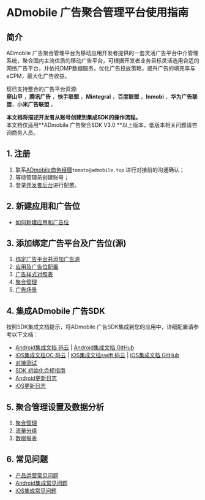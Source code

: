 

# ADmobile 广告聚合管理平台使用指南

## 简介

ADmobile 广告聚合管理平台为移动应用开发者提供的一套灵活广告平台中介管理系统，聚合国内主流优质的移动广告平台，可根据开发者业务目标灵活选用合适的网络广告平台，并依托DMP数据服务，优化广告投放策略，提升广告的填充率与eCPM，最大化广告收益。

现已支持整合的广告平台资源:  
**穿山甲** ，**腾讯广告** ，**快手联盟** ，**Mintegral** ，**百度联盟** ，**Inmobi** ，**华为广告联盟**，**小米广告联盟** 。  

**本文档将描述开发者从账号创建到集成SDK的操作流程。**<br>本文档仅适用**ADmobile 广告聚合SDK V3.0 **以上版本，低版本相关问题请咨询商务人员。

## 1. 注册

1. 联系[ADmobile商务经理](mailto:tomato@admobile.top)`tomato@admobile.top` 进行对接前的沟通确认；
2. 等待管理员创建账号；
3. 登录[开发者后台](http://app.admobile.top)进行配置。

## 2. 新建应用和广告位

- [如何新建应用和广告位](../1new_app_adunin.md)

## 3. 添加绑定广告平台及广告位(源)

1. [绑定广告平台并添加广告源](../2add_adn_adpos.md)
2. [应用及广告位配置](../3set_app.md) 
3. [广告样式对照表](../4adn_ad_style.md)
3. [聚合管理](../6ad_mediation.md)
4. [广告场景](../9ad_scenes.md)

## 4. 集成ADmobile 广告SDK

按照SDK集成文档提示，将ADmobile 广告SDK集成到您的应用中，详细配置请参考以下文档：

- [Android集成文档 码云](https://gitee.com/admobile/ADSuyiSdkDemo-Android) | [Android集成文档 GitHub](https://github.com/ADSuyi/ADSuyiSdkDemo-Android) 
- [iOS集成文档OC 码云](https://gitee.com/admobile/ADSuyiSDKDemo-iOS) | [iOS集成文档swift 码云](https://gitee.com/admobile/ADSuyiSDKDemo-iOS-Swift) | [iOS集成文档 GitHub](https://github.com/ADSuyi/ADSuyiSDKDemo-iOS) 
- [对接测试](../2jieru/3test.md)
- [SDK 初始化合规指南](../1Start/7_compliance_guide.md)
- [Android更新日志](../4changelog/1-androidchangelog.md)
- [iOS更新日志](../4changelog/2-iOSchangelog.md)

## 5. 聚合管理设置及数据分析

1. [聚合管理](../1Start/6ad_mediation.md)
2. [流量分组](../1Start/7ad_group.md)
3. [数据报表](../1Start/8data_report.md)

## 6. 常见问题

- [产品运营常见问题](../3QA/README.md)
- [Android集成常见问题](../2jieru/6-Android_QA.md)
- [iOS集成常见问题](../2jieru/7-iOS_QA.md)

